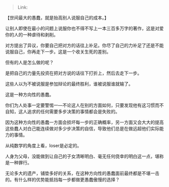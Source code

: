 > Link: 

【世间最大的愚蠢，就是抬高别人说服自己的成本。】

让别人即使在最小的问题上说服你也不得不写上一本三百多万字的著作，这是对爱你的人的一种虐待和剥削。

对方提出了异议，你要自己把对方的话往上补足。你尽了自己的力补足了还是不能说服自己，你再走下一步。这是一个收关生死的差别。

但有的人是怎么做的呢？

是把自己的力量先投资在把对方说的话往下打折上，然后去走下一步。

这些人以为不被说服是参加辩论的最终胜利，谁被说服谁就输了。

这是一种方向性的愚蠢。

你们为人处事一定要警惕一—不论这人在别的方面如何，只要发现他有这习惯而不自知，这人追求的任何需要多步决策的事情都会是失败的。

因为这种方向性的愚蠢一方面会损坏每一步的正确概率，另一方面又会大大的提高这些蠢人对白己能连续做对多少步决策的自信，导致他们总是在做远超他们实际能力的事情。

从纯数学的角度上看，loser是必定的。

人身为父母，没能做到让自己的子女清晰明白、毫无任何侥幸的明白这一点，堪称是一种罪行。

无论多大的遗产，铺垫多好的关系，在这种方向性的愚蠢面前最终都是不堪一击的。有什么样的优势能抵挡每一步都做更愚蠢傲慢的选择？